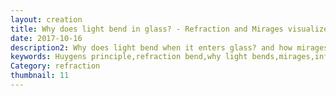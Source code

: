 ```yaml
---
layout: creation
title: Why does light bend in glass? - Refraction and Mirages visualized with Huygens principle
date: 2017-10-16
description2: Why does light bend when it enters glass? and how mirages happen. Using the Huygens principle, to show why refraction will make the light bend. Also showing why Inferior mirage happens. All this with the Huygens principle. (Animated and explained)
keywords: Huygens principle,refraction bend,why light bends,mirages,inferior mirage,waves,laser,bend,secondary waves,wavelets,animation,physics,how,mirage,refraction,light,huygens,principle,huygens principle of refraction,physics lecture,refraction of light on base of huygens principle,huygens rule,huygens principle,science,education,huygens wave theory,huygens fresnel principle
Category: refraction
thumbnail: 11
---
```

